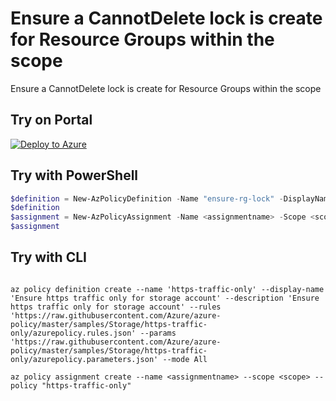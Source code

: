 # Ensure a CannotDelete lock is create for Resource Groups within the scope

Ensure a CannotDelete lock is create for Resource Groups within the scope

## Try on Portal

[![Deploy to Azure](http://azuredeploy.net/deploybutton.png)](https://portal.azure.com/#blade/Microsoft_Azure_Policy/CreatePolicyDefinitionBlade/uri/https%3A%2F%2Fraw.githubusercontent.com%2Frbickel%2FAzurePolicies%2Fmaster%2Fresourcegroup-lock%2Fensure-rg-lock.policy.json)

## Try with PowerShell

````powershell
$definition = New-AzPolicyDefinition -Name "ensure-rg-lock" -DisplayName "Ensure a CannotDelete lock" -description "Ensure a CannotDelete lock is create for Resource Groups within the scope" -Policy 'https://raw.githubusercontent.com/rbickel/AzurePolicies/master/resourcegroup-lock/ensure-rg-lock.rules.json' -Parameter 'https://raw.githubusercontent.com/rbickel/AzurePolicies/master/resourcegroup-lock/ensure-rg-lock.parameters.json' -Mode All
$definition
$assignment = New-AzPolicyAssignment -Name <assignmentname> -Scope <scope>  -PolicyDefinition $definition
$assignment 
````



## Try with CLI

````cli

az policy definition create --name 'https-traffic-only' --display-name 'Ensure https traffic only for storage account' --description 'Ensure https traffic only for storage account' --rules 'https://raw.githubusercontent.com/Azure/azure-policy/master/samples/Storage/https-traffic-only/azurepolicy.rules.json' --params 'https://raw.githubusercontent.com/Azure/azure-policy/master/samples/Storage/https-traffic-only/azurepolicy.parameters.json' --mode All

az policy assignment create --name <assignmentname> --scope <scope> --policy "https-traffic-only" 

````
